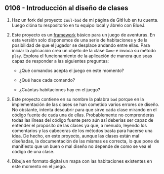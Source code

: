 ## 0106 - Introducción al diseño de clases

1. Haz un fork del proyecto `zuul-bad` de mi página de GitHub en tu cuenta. Luego clóna tu respositorio en tu equipo local y ábrelo con BlueJ.

2. Este proyecto es un [framework](https://es.wikipedia.org/wiki/Framework) básico para un juego de aventuras. En esta versión solo disponemos de una serie de habitaciones y de la posibilidad de que el jugador se desplace andando entre ellas. Para iniciar la aplicación crea un objeto de la clase `Game` e invoca su método `play`. Explora el funcionamiento de la aplicación de manera que seas capaz de responder a las siguientes preguntas:

    - ¿Qué comandos acepta el juego en este momento?

    - ¿Qué hace cada comando?

    - ¿Cuántas habitaciones hay en el juego?

7. Este proyecto contiene en su nombre la palabra `bad` porque en la implementación de las clases se han cometido varios errores de diseño. No obstante, intenta descubrir para que sirve cada clase mirando en el código fuente de cada una de ellas. Probablemente no comprenderás todas las líneas del código fuente pero aún así deberías ser capaz de entender el propósito de las clases ya que, a menudo, leyendo los comentarios y las cabeceras de los métodos basta para hacerse una idea. De hecho, en este proyecto, aunque las clases están mal diseñadas, la documentación de las mismas es correcta, lo que pone de manifiesto que un buen o mal diseño no depende de como se vea el código de una clase.

6. Dibuja en formato digital un mapa con las habitaciones existentes en este momento en el juego.


